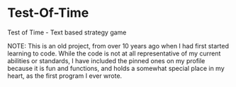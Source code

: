 # Test-Of-Time
Test of Time - Text based strategy game

NOTE: This is an old project, from over 10 years ago when I had first started learning to code. While the code is not at all representative of my current abilities or standards,
I have included the pinned ones on my profile because it is fun and functions, and holds a somewhat special place in my heart, as the first program I ever wrote. 
